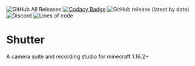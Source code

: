 ![GitHub All Releases](https://img.shields.io/github/downloads/Studio-Archetype/Shutter/total) [![Codacy Badge](https://app.codacy.com/project/badge/Grade/4239254582fa436993025e099d6c170b)](https://www.codacy.com/gh/Studio-Archetype/Shutter?utm_source=github.com&amp;utm_medium=referral&amp;utm_content=Studio-Archetype/Shutter&amp;utm_campaign=Badge_Grade) ![GitHub release (latest by date)](https://img.shields.io/github/v/release/Studio-Archetype/Shutter) ![Discord](https://img.shields.io/discord/726511851189305354?color=%237289DA) ![Lines of code](https://img.shields.io/tokei/lines/github/Studio-Archetype/Shutter?label=Lines%20of%20Code)

# Shutter
A camera suite and recording studio for minecraft 1.16.2+
